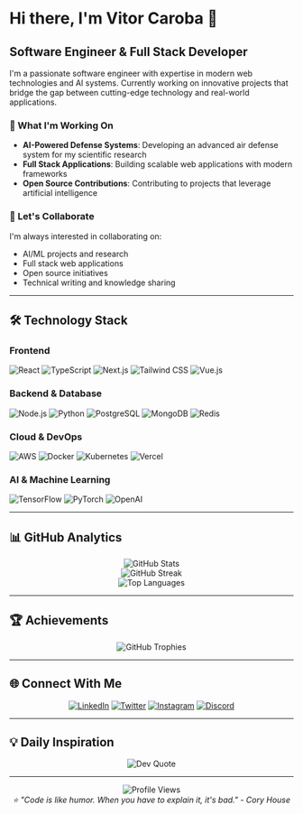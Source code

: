 # Hi there, I'm Vitor Caroba 👋

## Software Engineer & Full Stack Developer

I'm a passionate software engineer with expertise in modern web technologies and AI systems. Currently working on innovative projects that bridge the gap between cutting-edge technology and real-world applications.

### 🚀 What I'm Working On
- **AI-Powered Defense Systems**: Developing an advanced air defense system for my scientific research
- **Full Stack Applications**: Building scalable web applications with modern frameworks
- **Open Source Contributions**: Contributing to projects that leverage artificial intelligence

### 🤝 Let's Collaborate
I'm always interested in collaborating on:
- AI/ML projects and research
- Full stack web applications
- Open source initiatives
- Technical writing and knowledge sharing

---

## 🛠️ Technology Stack

### Frontend
![React](https://img.shields.io/badge/React-%2320232a.svg?style=for-the-badge&logo=react&logoColor=%2361DAFB)
![TypeScript](https://img.shields.io/badge/TypeScript-%23007ACC.svg?style=for-the-badge&logo=typescript&logoColor=white)
![Next.js](https://img.shields.io/badge/Next.js-%23000000.svg?style=for-the-badge&logo=next.js&logoColor=white)
![Tailwind CSS](https://img.shields.io/badge/Tailwind_CSS-%2338B2AC.svg?style=for-the-badge&logo=tailwind-css&logoColor=white)
![Vue.js](https://img.shields.io/badge/Vue.js-%2335495e.svg?style=for-the-badge&logo=vue.js&logoColor=%234FC08D)

### Backend & Database
![Node.js](https://img.shields.io/badge/Node.js-6DA55F?style=for-the-badge&logo=node.js&logoColor=white)
![Python](https://img.shields.io/badge/Python-3776AB?style=for-the-badge&logo=python&logoColor=white)
![PostgreSQL](https://img.shields.io/badge/PostgreSQL-%23336791.svg?style=for-the-badge&logo=postgresql&logoColor=white)
![MongoDB](https://img.shields.io/badge/MongoDB-%234ea94b.svg?style=for-the-badge&logo=mongodb&logoColor=white)
![Redis](https://img.shields.io/badge/Redis-%23DC382D.svg?style=for-the-badge&logo=redis&logoColor=white)

### Cloud & DevOps
![AWS](https://img.shields.io/badge/AWS-%23FF9900.svg?style=for-the-badge&logo=amazon-aws&logoColor=white)
![Docker](https://img.shields.io/badge/Docker-%230db7ed.svg?style=for-the-badge&logo=docker&logoColor=white)
![Kubernetes](https://img.shields.io/badge/Kubernetes-%23326ce5.svg?style=for-the-badge&logo=kubernetes&logoColor=white)
![Vercel](https://img.shields.io/badge/Vercel-%23000000.svg?style=for-the-badge&logo=vercel&logoColor=white)

### AI & Machine Learning
![TensorFlow](https://img.shields.io/badge/TensorFlow-%23FF6F00.svg?style=for-the-badge&logo=tensorflow&logoColor=white)
![PyTorch](https://img.shields.io/badge/PyTorch-%23EE4C2C.svg?style=for-the-badge&logo=pytorch&logoColor=white)
![OpenAI](https://img.shields.io/badge/OpenAI-%23412991.svg?style=for-the-badge&logo=openai&logoColor=white)

---

## 📊 GitHub Analytics

<div align="center">
  <img src="https://github-readme-stats.vercel.app/api?username=carobasjp&theme=tokyonight&hide_border=true&include_all_commits=true&count_private=true&show_icons=true" alt="GitHub Stats" />
</div>

<div align="center">
  <img src="https://github-readme-streak-stats.herokuapp.com/?user=carobasjp&theme=tokyonight&hide_border=true" alt="GitHub Streak" />
</div>

<div align="center">
  <img src="https://github-readme-stats.vercel.app/api/top-langs/?username=carobasjp&theme=tokyonight&hide_border=true&include_all_commits=true&count_private=true&layout=compact" alt="Top Languages" />
</div>

---

## 🏆 Achievements

<div align="center">
  <img src="https://github-profile-trophy.vercel.app/?username=carobasjp&theme=tokyonight&no-frame=true&no-bg=false&margin-w=4&row=1" alt="GitHub Trophies" />
</div>

---

## 🌐 Connect With Me

<div align="center">
  
[![LinkedIn](https://img.shields.io/badge/LinkedIn-%230077B5.svg?style=for-the-badge&logo=linkedin&logoColor=white)](https://linkedin.com/in/vitorcaroba)
[![Twitter](https://img.shields.io/badge/Twitter-%231DA1F2.svg?style=for-the-badge&logo=twitter&logoColor=white)](https://twitter.com/@caroba_vitor)
[![Instagram](https://img.shields.io/badge/Instagram-%23E4405F.svg?style=for-the-badge&logo=instagram&logoColor=white)](https://instagram.com/vitorcaroba1)
[![Discord](https://img.shields.io/badge/Discord-%237289DA.svg?style=for-the-badge&logo=discord&logoColor=white)](https://discord.gg/Caroba_01#6990)

</div>

---

## 💡 Daily Inspiration

<div align="center">
  <img src="https://quotes-github-readme.vercel.app/api?type=horizontal&theme=tokyonight&border=true" alt="Dev Quote" />
</div>

---

<div align="center">
  <img src="https://visitcount.itsvg.in/api?id=carobasjp&icon=2&color=6" alt="Profile Views" />
</div>

<div align="center">
  <i>⭐ "Code is like humor. When you have to explain it, it's bad." - Cory House</i>
</div>
